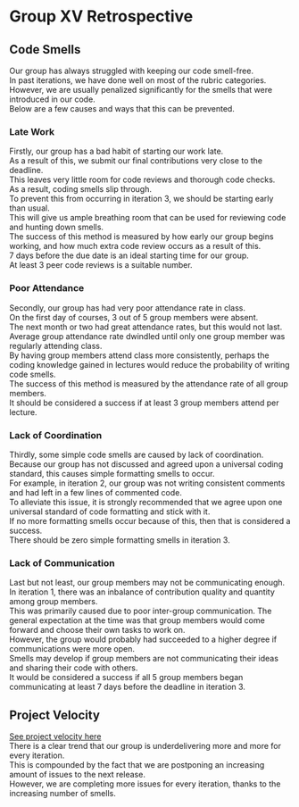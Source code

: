 # Group XV Retrospective

## Code Smells
Our group has always struggled with keeping our code smell-free. \
In past iterations, we have done well on most of the rubric categories. \
However, we are usually penalized significantly for the smells that were introduced in our code. \
Below are a few causes and ways that this can be prevented. 

### Late Work
Firstly, our group has a bad habit of starting our work late. \
As a result of this, we submit our final contributions very close to the deadline. \
This leaves very little room for code reviews and thorough code checks. \
As a result, coding smells slip through. \
To prevent this from occurring in iteration 3, we should be starting early than usual. \
This will give us ample breathing room that can be used for reviewing code and hunting down smells. \
The success of this method is measured by how early our group begins working, and how much extra code review occurs as a result of this. \
7 days before the due date is an ideal starting time for our group. \
At least 3 peer code reviews is a suitable number. 

### Poor Attendance
Secondly, our group has had very poor attendance rate in class. \
On the first day of courses, 3 out of 5 group members were absent. \
The next month or two had great attendance rates, but this would not last. \
Average group attendance rate dwindled until only one group member was regularly attending class. \
By having group members attend class more consistently, perhaps the coding knowledge gained in lectures would reduce the probability of writing code smells.\
The success of this method is measured by the attendance rate of all group members. \
It should be considered a success if at least 3 group members attend per lecture. 

### Lack of Coordination
Thirdly, some simple code smells are caused by lack of coordination. \
Because our group has not discussed and agreed upon a universal coding standard, this causes simple formatting smells to occur. \
For example, in iteration 2, our group was not writing consistent comments and had left in a few lines of commented code. \
To alleviate this issue, it is strongly recommended that we agree upon one universal standard of code formatting and stick with it.\
If no more formatting smells occur because of this, then that is considered a success. \
There should be zero simple formatting smells in iteration 3. 

### Lack of Communication
Last but not least, our group members may not be communicating enough. \
In iteration 1, there was an inbalance of contribution quality and quantity among group members. \
This was primarily caused due to poor inter-group communication. 
The general expectation at the time was that group members would come forward and choose their own tasks to work on. \
However, the group would probably had succeeded to a higher degree if communications were more open. \
Smells may develop if group members are not communicating their ideas and sharing their code with others. \
It would be considered a success if all 5 group members began communicating at least 7 days before the deadline in iteration 3. 

## Project Velocity
[See project velocity here](projectVelocity.jpg) \
There is a clear trend that our group is underdelivering more and more for every iteration. \
This is compounded by the fact that we are postponing an increasing amount of issues to the next release. \
However, we are completing more issues for every iteration, thanks to the increasing number of smells. 
